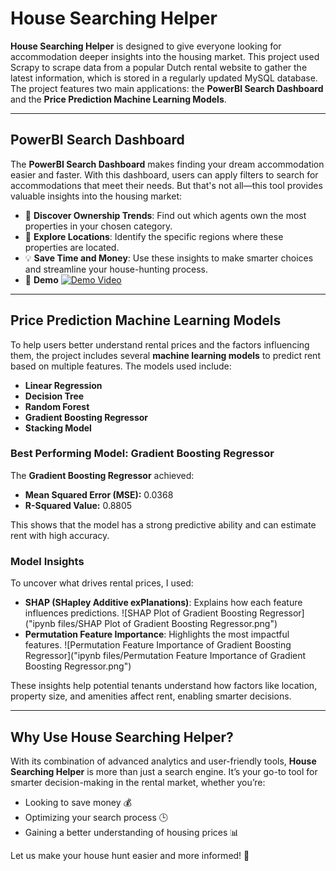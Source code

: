 
# House Searching Helper

**House Searching Helper** is designed to give everyone looking for accommodation deeper insights into the housing market. This project used Scrapy to scrape data from a popular Dutch rental website to gather the latest information, which is stored in a regularly updated MySQL database. The project features two main applications: the **PowerBI Search Dashboard** and the **Price Prediction Machine Learning Models**.

---

## PowerBI Search Dashboard

The **PowerBI Search Dashboard** makes finding your dream accommodation easier and faster. With this dashboard, users can apply filters to search for accommodations that meet their needs. But that's not all—this tool provides valuable insights into the housing market:

- 🏢 **Discover Ownership Trends**: Find out which agents own the most properties in your chosen category.
- 📍 **Explore Locations**: Identify the specific regions where these properties are located.
- 💡 **Save Time and Money**: Use these insights to make smarter choices and streamline your house-hunting process.
- 🎥 **Demo**
[![Demo Video](https://img.youtube.com/vi/l6lKcrWwLfE/0.jpg)](https://www.youtube.com/watch?v=l6lKcrWwLfE)
---

## Price Prediction Machine Learning Models

To help users better understand rental prices and the factors influencing them, the project includes several **machine learning models** to predict rent based on multiple features. The models used include:

- **Linear Regression**
- **Decision Tree**
- **Random Forest**
- **Gradient Boosting Regressor**
- **Stacking Model**

### Best Performing Model: Gradient Boosting Regressor
The **Gradient Boosting Regressor** achieved:
- **Mean Squared Error (MSE):** 0.0368
- **R-Squared Value:** 0.8805

This shows that the model has a strong predictive ability and can estimate rent with high accuracy.

### Model Insights
To uncover what drives rental prices, I used:
- **SHAP (SHapley Additive exPlanations)**: Explains how each feature influences predictions.
![SHAP Plot of Gradient Boosting Regressor]("ipynb files/SHAP Plot of Gradient Boosting Regressor.png")
- **Permutation Feature Importance**: Highlights the most impactful features.
![Permutation Feature Importance of Gradient Boosting Regressor]("ipynb files/Permutation Feature Importance of Gradient Boosting Regressor.png")

These insights help potential tenants understand how factors like location, property size, and amenities affect rent, enabling smarter decisions.

---

## Why Use House Searching Helper?

With its combination of advanced analytics and user-friendly tools, **House Searching Helper** is more than just a search engine. It’s your go-to tool for smarter decision-making in the rental market, whether you’re:

- Looking to save money 💰
- Optimizing your search process 🕒
- Gaining a better understanding of housing prices 📊

Let us make your house hunt easier and more informed! 🚀

